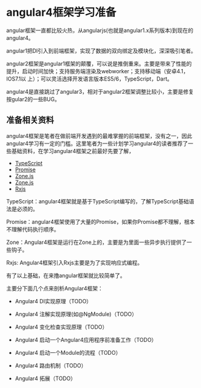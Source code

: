 # angular4框架学习准备

angular框架一直都比较火热，从angularjs(也就是angular1.x系列版本)到现在的angular4。

angular1把DI引入到前端框架，实现了数据的双向绑定及模块化，深深吸引笔者。

angular2框架是angular1框架的颠覆，可以说是推倒重来。主要是带来了性能的提升，启动时间加快；支持服务端渲染及webworker；支持移动端（安卓4.1，IOS7.1以 上）；可以灵活选择开发语言版本ES5/6，TypeScript，Dart。

angular4是直接跳过了angular3，相对于angular2框架调整比较小，主要是修复按gular2的一些BUG。

## 准备相关资料

angular4框架是笔者在做前端开发遇到的最难掌握的前端框架，没有之一，因此angular4学习有一定的门槛。这里笔者为一些计划学习angular4的读者推荐了一些基础资料，在学习angular4框架之前最好先要了解，

* [TypeScript](https://www.tslang.cn/docs/home.html)
* [Promise](https://developer.mozilla.org/en-US/docs/Web/JavaScript/Reference/Global_Objects/Promise)
* [Zone.js](http://www.cnblogs.com/whitewolf/p/zone-js.html)
* [Zone.js](https://blog.thoughtram.io/angular/2016/01/22/understanding-zones.html)
* [Rxjs](https://www.gitbook.com/book/buctwbzs/rxjs/details)


TypeScript：angular4框架就是基于TypeScript编写的，了解TypeScript基础语法是必须的。

Promise：angular4框架使用了大量的Promise，如果你Promise都不理解，根本不理解代码执行顺序。

Zone：Angular4框架是运行在Zone上的，主要是为里面一些异步执行提供了一些钩子。

Rxjs: Angular4框架引入Rxjs主要是为了实现响应式编程。


有了以上基础，在来撸angular框架就比较简单了。

主要分下面几个点来剖析Angular4框架：

* Angular4 DI实现原理（TODO）

* Angular4 注解实现原理(如@NgModule)（TODO）

* Angular4 变化检查实现原理（TODO）

* Angular4 启动一个Angular4应用程序前准备工作（TODO）

* Angular4 启动一个Module的流程（TODO）

* Angular4 路由机制（TODO）

* Angular4 拓展（TODO）

